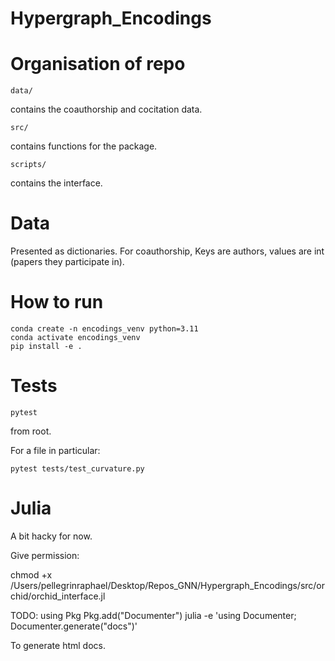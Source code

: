 # Hypergraph_Encodings

# Organisation of repo

```data/``` 

contains the coauthorship and cocitation data.

```src/```

contains functions for the package.

```scripts/``` 

contains the interface.


# Data

Presented as dictionaries. For coauthorship, Keys are authors, values are int (papers they participate in).

# How to run

```
conda create -n encodings_venv python=3.11
conda activate encodings_venv
pip install -e .
```

# Tests

```
pytest
``` 
from root.

For a file in particular:


```
pytest tests/test_curvature.py
``` 


# Julia

A bit hacky for now.

Give permission:

chmod +x /Users/pellegrinraphael/Desktop/Repos_GNN/Hypergraph_Encodings/src/orchid/orchid_interface.jl

TODO:
using Pkg
Pkg.add("Documenter")
julia -e 'using Documenter; Documenter.generate("docs")'

To generate html docs.